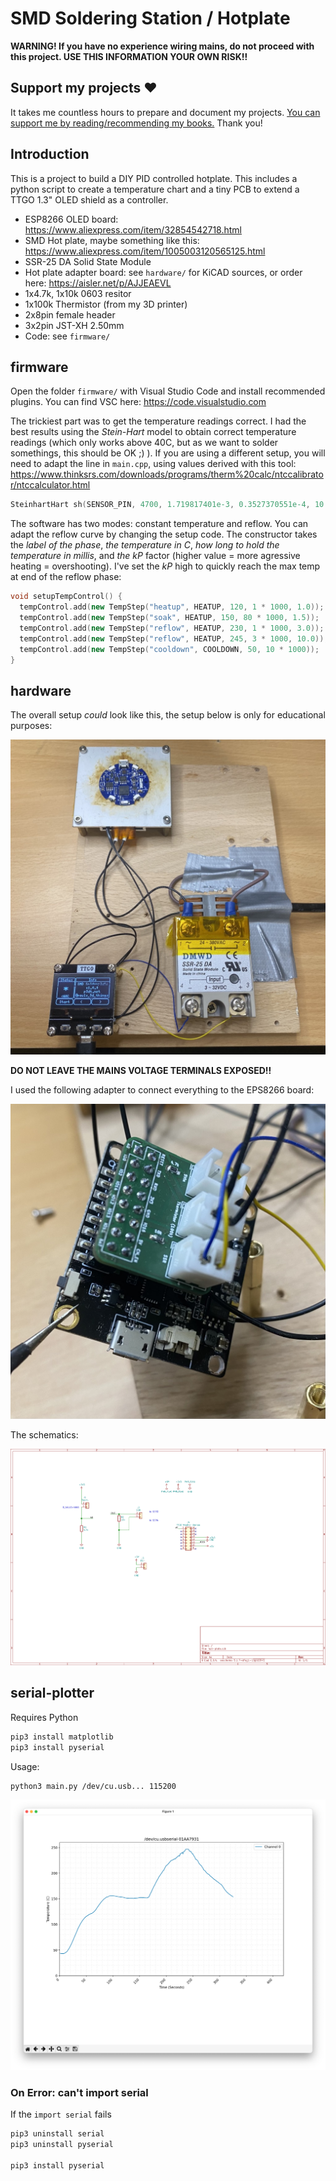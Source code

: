 # SMD Soldering Station / Hotplate

**WARNING! If you have no experience wiring mains, do not proceed with this project. USE THIS INFORMATION YOUR OWN RISK!!**

## Support my projects ❤️

It takes me countless hours to prepare and document my projects. [You can support me by reading/recommending my books.](https://p3dt.net/books.html) Thank you!

## Introduction

This is a project to build a DIY PID controlled hotplate. This includes a python script to create a temperature chart and a tiny PCB to extend a TTGO 1.3" OLED shield as a controller.

- ESP8266 OLED board: https://www.aliexpress.com/item/32854542718.html
- SMD Hot plate, maybe something like this: https://www.aliexpress.com/item/1005003120565125.html
- SSR-25 DA Solid State Module
- Hot plate adapter board: see `hardware/` for KiCAD sources, or order here: https://aisler.net/p/AJJEAEVL
- 1x4.7k, 1x10k 0603 resitor
- 1x100k Thermistor (from my 3D printer)
- 2x8pin female header
- 3x2pin JST-XH 2.50mm
- Code: see `firmware/`

## firmware

Open the folder `firmware/` with Visual Studio Code and install recommended plugins. You can find VSC here: https://code.visualstudio.com

The trickiest part was to get the temperature readings correct.
I had the best results using the *Stein-Hart* model to obtain correct temperature readings (which only works above 40C, but as we want to solder somethings, this should be OK ;) ). If you are using a different setup, you will need to adapt the line in `main.cpp`, using values derived with this tool: https://www.thinksrs.com/downloads/programs/therm%20calc/ntccalibrator/ntccalculator.html

```c++
SteinhartHart sh(SENSOR_PIN, 4700, 1.719817401e-3, 0.3527370551e-4, 10.70472184e-7);
```

The software has two modes: constant temperature and reflow. You can adapt the reflow curve by changing the setup code. The constructor takes the *label of the phase*, *the temperature in C*, *how long to hold the temperature in millis*, and *the kP* factor (higher value = more agressive heating = overshooting). I've set the *kP* high to quickly reach the max temp at end of the reflow phase:

```c++
void setupTempControl() {
  tempControl.add(new TempStep("heatup", HEATUP, 120, 1 * 1000, 1.0));
  tempControl.add(new TempStep("soak", HEATUP, 150, 80 * 1000, 1.5));
  tempControl.add(new TempStep("reflow", HEATUP, 230, 1 * 1000, 3.0));
  tempControl.add(new TempStep("reflow", HEATUP, 245, 3 * 1000, 10.0));
  tempControl.add(new TempStep("cooldown", COOLDOWN, 50, 10 * 1000));
}
```


## hardware

The overall setup *could* look like this, the setup below is only for educational purposes:

![hotplate.jpg](docs/hot-plate.jpg)

**DO NOT LEAVE THE MAINS VOLTAGE TERMINALS EXPOSED!!**

I used the following adapter to connect everything to the EPS8266 board:

![hot-plate-adapter.jpg](docs/hot-plate-adapter.jpg)

The schematics:

![hot-plate-schematic.png](docs/hot-plate-schematic.png)

## serial-plotter


Requires Python

```bash
pip3 install matplotlib
pip3 install pyserial
```

Usage:

```bash
python3 main.py /dev/cu.usb... 115200
```

![serial-plotter.png](docs/serial-plotter.png)

### On Error: can't import serial

If the `import serial` fails

```bash
pip3 uninstall serial
pip3 uninstall pyserial

pip3 install pyserial
```
